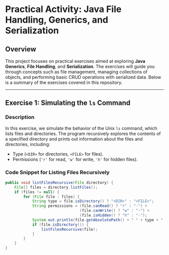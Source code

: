 # Practical Activity: Java File Handling, Generics, and Serialization

## Overview

This project focuses on practical exercises aimed at exploring **Java Generics**, **File Handling**, and **Serialization**. The exercises will guide you through concepts such as file management, managing collections of objects, and performing basic CRUD operations with serialized data. Below is a summary of the exercises covered in this repository.

---

## Exercise 1: Simulating the `ls` Command

### Description

In this exercise, we simulate the behavior of the Unix `ls` command, which lists files and directories. The program recursively explores the contents of a specified directory and prints out information about the files and directories, including:
- Type (`<DIR>` for directories, `<FILE>` for files).
- Permissions (`'r'` for read, `'w'` for write, `'h'` for hidden files).

### Code Snippet for Listing Files Recursively

```java
public void listFilesRecursive(File directory) {
    File[] files = directory.listFiles();
    if (files != null) {
        for (File file : files) {
            String type = file.isDirectory() ? "<DIR>" : "<FILE>";
            String permissions = (file.canRead() ? "r" : "-") +
                                 (file.canWrite() ? "w" : "-") +
                                 (file.isHidden() ? "h" : "-");
            System.out.println(file.getAbsolutePath() + " " + type + " " + permissions);
            if (file.isDirectory()) {
                listFilesRecursive(file);
            }
        }
    }
}
